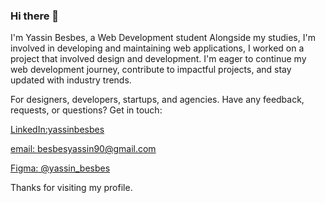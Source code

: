 ### Hi there 👋

I'm Yassin Besbes, a Web Development student Alongside my studies, I'm involved in developing and maintaining web applications, I worked on a project that involved design and development. I'm eager to continue my web development journey, contribute to impactful projects, and stay updated with industry trends.



For designers, developers, startups, and agencies.
Have any feedback, requests, or questions? Get in touch:


 [LinkedIn:yassinbesbes](https://www.linkedin.com/in/yassinbesbes/)


 
 [email: ]()besbesyassin90@gmail.com


 
 [Figma: @yassin_besbes]( https://www.figma.com/@yassin_besbes) 

 
 




Thanks for visiting my profile.
